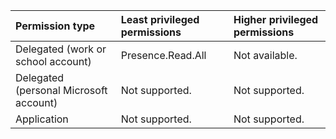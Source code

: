 |Permission type|Least privileged permissions|Higher privileged permissions|
|:---|:---|:---|
|Delegated (work or school account)|Presence.Read.All|Not available.|
|Delegated (personal Microsoft account)|Not supported.|Not supported.|
|Application|Not supported.|Not supported.|